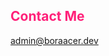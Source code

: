
## Contact Me

<admin@boraacer.dev>

<style>
	section {
		background-color: rgba(0, 0, 0, 0.7);
		border: 2px solid #0df2c9; /* Neon cyan border */
		padding: 2rem;
		margin-bottom: 1rem;
		border-radius: 10px;
	}
	h2 {
		color: #ff2079; /* Neon pink for headings */
	}

	
</style>